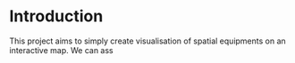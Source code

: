 # Introduction

This project aims to simply create visualisation of spatial equipments on an interactive map. We can ass